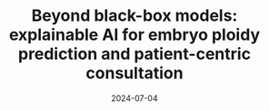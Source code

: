 ---
title: "Beyond black-box models: explainable AI for embryo ploidy prediction and patient-centric consultation"
collection: publications
permalink: /publication/2024-07-04-embryo-XAI
date: 2024-07-04
venue: 'Journal of Assisted Reproduction and Genetics'
paperurl: 'https://doi.org/10.1007/s10815-024-03178-7'
citation: 'Luong T.M.T., Ho N.T., Hwu Y.M., Lin S.Y., Ho J.Y.P., Wang R.S., Lee Y.X., Tan S.J., Lee Y.R., Huang Y.L., <b>Le N.Q.K.</b>, & Tzeng C.R. (2024). Beyond black-box models: explainable AI for embryo ploidy prediction and patient-centric consultation. <i>Journal of Assisted Reproduction and Genetics</i>.'
---